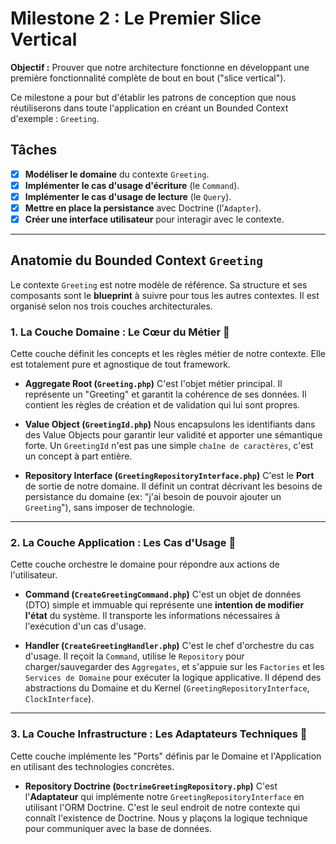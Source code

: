 # Milestone 2 : Le Premier Slice Vertical

**Objectif :** Prouver que notre architecture fonctionne en développant une première fonctionnalité complète de bout en bout ("slice vertical"). 

Ce milestone a pour but d'établir les patrons de conception que nous réutiliserons dans toute l'application en créant un Bounded Context d'exemple : `Greeting`.

## Tâches

* [x] **Modéliser le domaine** du contexte `Greeting`.
* [x] **Implémenter le cas d'usage d'écriture** (le `Command`).
* [x] **Implémenter le cas d'usage de lecture** (le `Query`).
* [x] **Mettre en place la persistance** avec Doctrine (l'`Adapter`).
* [x] **Créer une interface utilisateur** pour interagir avec le contexte.

---

## Anatomie du Bounded Context `Greeting`

Le contexte `Greeting` est notre modèle de référence. Sa structure et ses composants sont le **blueprint** à suivre pour tous les autres contextes. Il est organisé selon nos trois couches architecturales.

### 1. La Couche Domaine : Le Cœur du Métier 🧠

Cette couche définit les concepts et les règles métier de notre contexte. Elle est totalement pure et agnostique de tout framework.

* **Aggregate Root (`Greeting.php`)**
    C'est l'objet métier principal. Il représente un "Greeting" et garantit la cohérence de ses données. Il contient les règles de création et de validation qui lui sont propres.

* **Value Object (`GreetingId.php`)**
    Nous encapsulons les identifiants dans des Value Objects pour garantir leur validité et apporter une sémantique forte. Un `GreetingId` n'est pas une simple `chaîne de caractères`, c'est un concept à part entière.

* **Repository Interface (`GreetingRepositoryInterface.php`)**
    C'est le **Port** de sortie de notre domaine. Il définit un contrat décrivant les besoins de persistance du domaine (ex: "j'ai besoin de pouvoir ajouter un `Greeting`"), sans imposer de technologie.

---
### 2. La Couche Application : Les Cas d'Usage 🚀

Cette couche orchestre le domaine pour répondre aux actions de l'utilisateur.

* **Command (`CreateGreetingCommand.php`)**
    C'est un objet de données (DTO) simple et immuable qui représente une **intention de modifier l'état** du système. Il transporte les informations nécessaires à l'exécution d'un cas d'usage.

* **Handler (`CreateGreetingHandler.php`)**
    C'est le chef d'orchestre du cas d'usage. Il reçoit la `Command`, utilise le `Repository` pour charger/sauvegarder des `Aggregates`, et s'appuie sur les `Factories` et les `Services de Domaine` pour exécuter la logique applicative. Il dépend des abstractions du Domaine et du Kernel (`GreetingRepositoryInterface`, `ClockInterface`).

---
### 3. La Couche Infrastructure : Les Adaptateurs Techniques 🔌

Cette couche implémente les "Ports" définis par le Domaine et l'Application en utilisant des technologies concrètes.

* **Repository Doctrine (`DoctrineGreetingRepository.php`)**
    C'est l'**Adaptateur** qui implémente notre `GreetingRepositoryInterface` en utilisant l'ORM Doctrine. C'est le seul endroit de notre contexte qui connaît l'existence de Doctrine. Nous y plaçons la logique technique pour communiquer avec la base de données.
